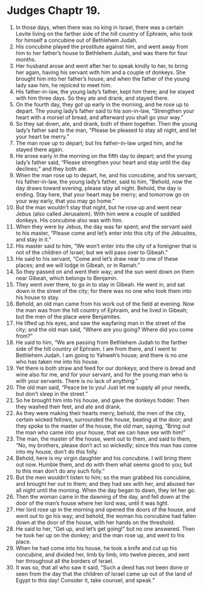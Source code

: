 ﻿
# Judges Chaptr 19.
1. In those days, when there was no king in Israel, there was a certain Levite living on the farther side of the hill country of Ephraim, who took for himself a concubine out of Bethlehem Judah. 
2. His concubine played the prostitute against him, and went away from him to her father’s house to Bethlehem Judah, and was there for four months. 
3. Her husband arose and went after her to speak kindly to her, to bring her again, having his servant with him and a couple of donkeys. She brought him into her father’s house; and when the father of the young lady saw him, he rejoiced to meet him. 
4. His father-in-law, the young lady’s father, kept him there; and he stayed with him three days. So they ate and drank, and stayed there. 
5. On the fourth day, they got up early in the morning, and he rose up to depart. The young lady’s father said to his son-in-law, “Strengthen your heart with a morsel of bread, and afterward you shall go your way.” 
6. So they sat down, ate, and drank, both of them together. Then the young lady’s father said to the man, “Please be pleased to stay all night, and let your heart be merry.” 
7. The man rose up to depart; but his father-in-law urged him, and he stayed there again. 
8. He arose early in the morning on the fifth day to depart; and the young lady’s father said, “Please strengthen your heart and stay until the day declines;” and they both ate. 
9. When the man rose up to depart, he, and his concubine, and his servant, his father-in-law, the young lady’s father, said to him, “Behold, now the day draws toward evening, please stay all night. Behold, the day is ending. Stay here, that your heart may be merry; and tomorrow go on your way early, that you may go home.” 
10. But the man wouldn’t stay that night, but he rose up and went near Jebus (also called Jerusalem). With him were a couple of saddled donkeys. His concubine also was with him. 
11. When they were by Jebus, the day was far spent; and the servant said to his master, “Please come and let’s enter into this city of the Jebusites, and stay in it.” 
12. His master said to him, “We won’t enter into the city of a foreigner that is not of the children of Israel; but we will pass over to Gibeah.” 
13. He said to his servant, “Come and let’s draw near to one of these places; and we will lodge in Gibeah, or in Ramah.” 
14. So they passed on and went their way; and the sun went down on them near Gibeah, which belongs to Benjamin. 
15. They went over there, to go in to stay in Gibeah. He went in, and sat down in the street of the city; for there was no one who took them into his house to stay. 
16. Behold, an old man came from his work out of the field at evening. Now the man was from the hill country of Ephraim, and he lived in Gibeah; but the men of the place were Benjamites. 
17. He lifted up his eyes, and saw the wayfaring man in the street of the city; and the old man said, “Where are you going? Where did you come from?” 
18. He said to him, “We are passing from Bethlehem Judah to the farther side of the hill country of Ephraim. I am from there, and I went to Bethlehem Judah. I am going to Yahweh’s house; and there is no one who has taken me into his house. 
19. Yet there is both straw and feed for our donkeys; and there is bread and wine also for me, and for your servant, and for the young man who is with your servants. There is no lack of anything.” 
20. The old man said, “Peace be to you! Just let me supply all your needs, but don’t sleep in the street.” 
21. So he brought him into his house, and gave the donkeys fodder. Then they washed their feet, and ate and drank. 
22. As they were making their hearts merry, behold, the men of the city, certain wicked fellows, surrounded the house, beating at the door; and they spoke to the master of the house, the old man, saying, “Bring out the man who came into your house, that we can have sex with him!” 
23. The man, the master of the house, went out to them, and said to them, “No, my brothers, please don’t act so wickedly; since this man has come into my house, don’t do this folly. 
24. Behold, here is my virgin daughter and his concubine. I will bring them out now. Humble them, and do with them what seems good to you; but to this man don’t do any such folly.” 
25. But the men wouldn’t listen to him; so the man grabbed his concubine, and brought her out to them; and they had sex with her, and abused her all night until the morning. When the day began to dawn, they let her go. 
26. Then the woman came in the dawning of the day, and fell down at the door of the man’s house where her lord was, until it was light. 
27. Her lord rose up in the morning and opened the doors of the house, and went out to go his way; and behold, the woman his concubine had fallen down at the door of the house, with her hands on the threshold. 
28. He said to her, “Get up, and let’s get going!” but no one answered. Then he took her up on the donkey; and the man rose up, and went to his place. 
29. When he had come into his house, he took a knife and cut up his concubine, and divided her, limb by limb, into twelve pieces, and sent her throughout all the borders of Israel. 
30. It was so, that all who saw it said, “Such a deed has not been done or seen from the day that the children of Israel came up out of the land of Egypt to this day! Consider it, take counsel, and speak.” 
